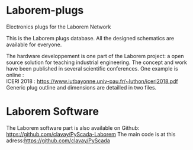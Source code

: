 # Laborem-plugs
Electronics plugs for the Laborem Network

This is the Laborem plugs database. All the designed schematics are available for everyone.

The hardware developpement is one part of the Laborem project: a open source solution for teaching industrial engineering.
The concept and work have been published in several scientific conferences. One example is online : <br />
ICERI 2018 : https://www.iutbayonne.univ-pau.fr/~luthon/iceri2018.pdf <br />
Generic plug outline and dimensions are detailled in two files.


# Laborem Software
The Laborem software part is also available on Github:
https://github.com/clavay/PyScada-Laborem
The main code is at this adress:https://github.com/clavay/PyScada

